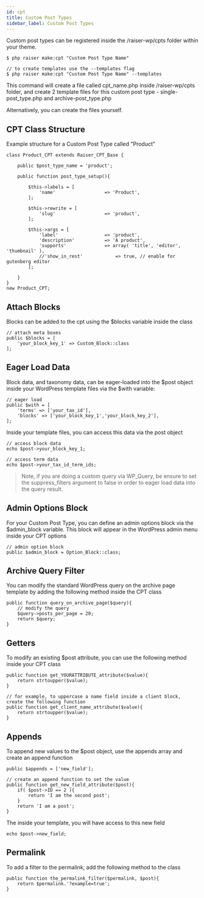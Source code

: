 ```yaml
---
id: cpt
title: Custom Post Types
sidebar_label: Custom Post Types
---
```


Custom post types can be registered inside the /raiser-wp/cpts folder within your theme.

```
$ php raiser make:cpt "Custom Post Type Name"

// to create templates use the --templates flag
$ php raiser make:cpt "Custom Post Type Name" --templates
```

This command will create a file called cpt_name.php inside /raiser-wp/cpts folder, and create 2 template files for this custom post type - single-post_type.php and archive-post_type.php

Alternatively, you can create the files yourself.

## CPT Class Structure

Example structure for a Custom Post Type called "Product"
```
class Product_CPT extends Raiser_CPT_Base {

    public $post_type_name = 'product';

    public function post_type_setup(){

        $this->labels = [
            'name'                  => 'Product',
        ];

        $this->rewrite = [
            'slug'                  => 'product',
        ];

        $this->args = [
            'label'                 => 'product',
            'description'           => 'A product',
            'supports'              => array( 'title', 'editor', 'thumbnail' ),
            //'show_in_rest' 			=> true, // enable for gutenberg editor	
        ];       

    }   
}
new Product_CPT;
```

## Attach Blocks

Blocks can be added to the cpt using the $blocks variable inside the class
```
// attach meta boxes
public $blocks = [
	'your_block_key_1' => Custom_Block::class
];
```

## Eager Load Data

Block data, and taxonomy data, can be eager-loaded into the $post object inside your WordPress template files via the $with variable:
```
// eager load
public $with = [
	'terms' => ['your_tax_id'],
	'blocks' => ['your_block_key_1','your_block_key_2'],
];
```
Inside your template files, you can access this data via the post object
```
// access block data
echo $post->your_block_key_1;

// access term data
echo $post->your_tax_id_term_ids;
```
> Note, if you are doing a custom query via WP_Query, be ensure to set the suppress_filters argument to false in order to eager load data into the query result.

## Admin Options Block

For your Custom Post Type, you can define an admin options block via the $admin_block variable. This block will appear in the WordPress admin menu inside your CPT options
```
// admin option block
public $admin_block = Option_Block::class;
```

## Archive Query Filter
You can modify the standard WordPress query on the archive page template by adding the following method inside the CPT class
```
public function query_on_archive_page($query){
	// modify the query
	$query->posts_per_page = 20;
	return $query;
}
```

## Getters
To modify an existing $post attribute, you can use the following method inside your CPT class
```
public function get_YOURATTRIBUTE_attribute($value){
	return strtoupper($value);
}

// for example, to uppercase a name field inside a client block, create the following function
public function get_client_name_attribute($value){
	return strtoupper($value);
}
```

## Appends
To append new values to the $post object, use the appends array and create an append function
```
public $appends = ['new_field'];

// create an append function to set the value
public function get_new_field_attribute($post){
	if( $post->ID == 2 ){
		return 'I am the second post';
	}
	return 'I am a post';
}

```
The inside your template, you will have access to this new field
```
echo $post->new_field;
```

## Permalink
To add a filter to the permalink, add the following method to the class
```
public function the_permalink_filter($permalink, $post){
    return $permalink.'?example=true';
}
```